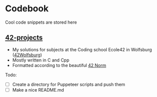 # Codebook
Cool code snippets are stored here

## [42-projects](https://github.com/cankayadev/codebook/42-projects/)
- My solutions for subjects at the Coding school Ecole42 in Wolfsburg ([42Wolfsburg](https://42wolfsburg.de/de/42-programming-curriculum/))
- Mostly written in C and Cpp
- Formatted according to the beautiful [42 Norm](https://github.com/42School/norminette/blob/master/pdf/en.norm.pdf)

Todo: 
- [ ] Create a directory for Puppeteer scripts and push them 
- [ ] Make a nice README.md
